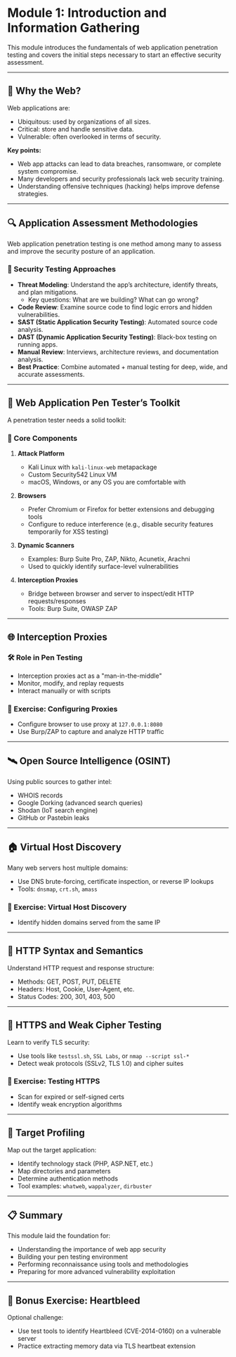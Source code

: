 # Module 1: Introduction and Information Gathering

This module introduces the fundamentals of web application penetration testing and covers the initial steps necessary to start an effective security assessment.

---

## 🎯 Why the Web?

Web applications are:

- Ubiquitous: used by organizations of all sizes.
- Critical: store and handle sensitive data.
- Vulnerable: often overlooked in terms of security.

**Key points:**
- Web app attacks can lead to data breaches, ransomware, or complete system compromise.
- Many developers and security professionals lack web security training.
- Understanding offensive techniques (hacking) helps improve defense strategies.

---

## 🔍 Application Assessment Methodologies

Web application penetration testing is one method among many to assess and improve the security posture of an application.

### 🧱 Security Testing Approaches
- **Threat Modeling**: Understand the app’s architecture, identify threats, and plan mitigations.
  - Key questions: What are we building? What can go wrong?
- **Code Review**: Examine source code to find logic errors and hidden vulnerabilities.
- **SAST (Static Application Security Testing)**: Automated source code analysis.
- **DAST (Dynamic Application Security Testing)**: Black-box testing on running apps.
- **Manual Review**: Interviews, architecture reviews, and documentation analysis.
- **Best Practice**: Combine automated + manual testing for deep, wide, and accurate assessments.

---

## 🧰 Web Application Pen Tester’s Toolkit

A penetration tester needs a solid toolkit:

### 🔧 Core Components
1. **Attack Platform**
   - Kali Linux with `kali-linux-web` metapackage
   - Custom Security542 Linux VM
   - macOS, Windows, or any OS you are comfortable with

2. **Browsers**
   - Prefer Chromium or Firefox for better extensions and debugging tools
   - Configure to reduce interference (e.g., disable security features temporarily for XSS testing)

3. **Dynamic Scanners**
   - Examples: Burp Suite Pro, ZAP, Nikto, Acunetix, Arachni
   - Used to quickly identify surface-level vulnerabilities

4. **Interception Proxies**
   - Bridge between browser and server to inspect/edit HTTP requests/responses
   - Tools: Burp Suite, OWASP ZAP

---

## 🌐 Interception Proxies

### 🛠️ Role in Pen Testing
- Interception proxies act as a "man-in-the-middle"
- Monitor, modify, and replay requests
- Interact manually or with scripts

### 🧪 Exercise: Configuring Proxies
- Configure browser to use proxy at `127.0.0.1:8080`
- Use Burp/ZAP to capture and analyze HTTP traffic

---

## 🛰️ Open Source Intelligence (OSINT)

Using public sources to gather intel:
- WHOIS records
- Google Dorking (advanced search queries)
- Shodan (IoT search engine)
- GitHub or Pastebin leaks

---

## 🏠 Virtual Host Discovery

Many web servers host multiple domains:
- Use DNS brute-forcing, certificate inspection, or reverse IP lookups
- Tools: `dnsmap`, `crt.sh`, `amass`

### 🧪 Exercise: Virtual Host Discovery
- Identify hidden domains served from the same IP

---

## 📨 HTTP Syntax and Semantics

Understand HTTP request and response structure:
- Methods: GET, POST, PUT, DELETE
- Headers: Host, Cookie, User-Agent, etc.
- Status Codes: 200, 301, 403, 500

---

## 🔐 HTTPS and Weak Cipher Testing

Learn to verify TLS security:
- Use tools like `testssl.sh`, `SSL Labs`, or `nmap --script ssl-*`
- Detect weak protocols (SSLv2, TLS 1.0) and cipher suites

### 🧪 Exercise: Testing HTTPS
- Scan for expired or self-signed certs
- Identify weak encryption algorithms

---

## 🧭 Target Profiling

Map out the target application:
- Identify technology stack (PHP, ASP.NET, etc.)
- Map directories and parameters
- Determine authentication methods
- Tool examples: `whatweb`, `wappalyzer`, `dirbuster`

---

## 📋 Summary

This module laid the foundation for:
- Understanding the importance of web app security
- Building your pen testing environment
- Performing reconnaissance using tools and methodologies
- Preparing for more advanced vulnerability exploitation

---

## 🧪 Bonus Exercise: Heartbleed

Optional challenge:
- Use test tools to identify Heartbleed (CVE-2014-0160) on a vulnerable server
- Practice extracting memory data via TLS heartbeat extension